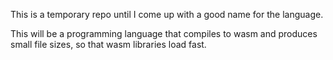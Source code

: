 This is a temporary repo until I come up with a good name for the language.

This will be a programming language that compiles to wasm and produces small file sizes, so that wasm libraries load fast.
